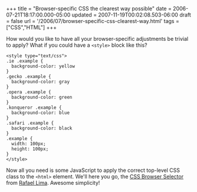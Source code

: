 +++
title = "Browser-specific CSS the clearest way possible"
date = 2006-07-21T18:17:00.000-05:00
updated = 2007-11-19T00:02:08.503-06:00
draft = false
url = '/2006/07/browser-specific-css-clearest-way.html'
tags = ["CSS","HTML"]
+++

How would you like to have all your browser-specific adjustments be trivial to apply? What if you could have a `<style>` block like this?

```
<style type="text/css">
.ie .example {
  background-color: yellow
}
.gecko .example {
  background-color: gray
}
.opera .example {
  background-color: green
}
.konqueror .example {
  background-color: blue
}
.safari .example {
  background-color: black
}
.example {
  width: 100px;
  height: 100px;
}
</style>

```

Now all you need is some JavaScript to apply the correct top-level CSS class to the `<html>` element. We'll here you go, the [CSS Browser Selector](http://rafael.adm.br/css_browser_selector/) from [Rafael Lima](http://rafael.adm.br/). Awesome simplicity!
